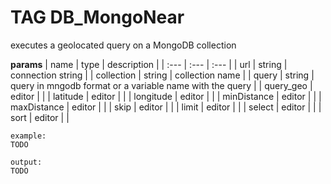 
# TAG DB_MongoNear

executes a geolocated query on a MongoDB collection


**params**
    | name | type  | description |
    | :--- | :---  | :---        |
    | url | string  | connection string  |
    | collection | string  | collection name  |
    | query | string  | query in mngodb format or a variable name with the query  |
    | query_geo | editor  |   |
    | latitude | editor  |   |
    | longitude | editor  |   |
    | minDistance | editor  |   |
    | maxDistance | editor  |   |
    | skip | editor  |   |
    | limit | editor  |   |
    | select | editor  |   |
    | sort | editor  |   |


```
example:
TODO

output:
TODO
```

